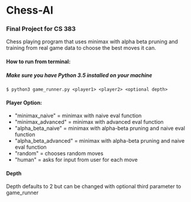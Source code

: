 # Chess-AI
### Final Project for CS 383

Chess playing program that uses minimax with alpha beta pruning and training from real game data to choose the best moves it can.

#### How to run from terminal:
##### Make sure you have Python 3.5 installed on your machine
```
$ python3 game_runner.py <player1> <player2> <optional depth>
```

#### Player Option:
- "minimax_naive" = minimax with naive eval function
- "minimax_advanced" = minimax with advanced eval function
- "alpha_beta_naive" = minimax with alpha-beta pruning and naive eval function
- "alpha_beta_advanced" = minimax with alpha-beta pruning and naive eval function
- "random" = chooses random moves
- "human" = asks for input from user for each move

#### Depth
Depth defaults to 2 but can be changed with optional third parameter to game_runner
